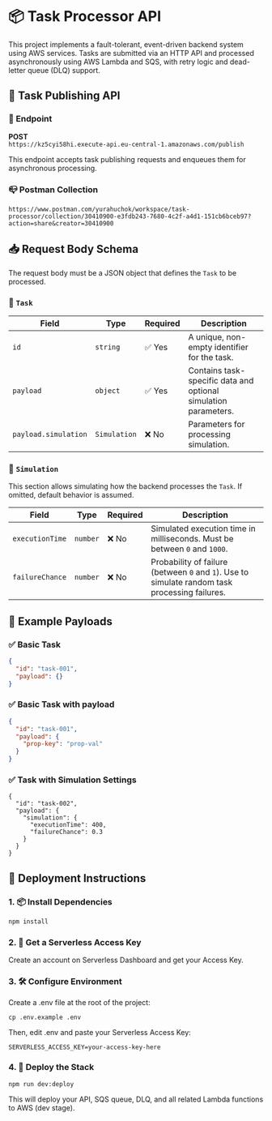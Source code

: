 # 📦 Task Processor API

This project implements a fault-tolerant, event-driven backend system using AWS services. Tasks are submitted via an HTTP API and processed asynchronously using AWS Lambda and SQS, with retry logic and dead-letter queue (DLQ) support.

## 🚀 Task Publishing API

### 🔗 Endpoint

**POST**  
`https://kz5cyi58hi.execute-api.eu-central-1.amazonaws.com/publish`

This endpoint accepts task publishing requests and enqueues them for asynchronous processing.

### 📪 Postman Collection 
`https://www.postman.com/yurahuchok/workspace/task-processor/collection/30410900-e3fdb243-7680-4c2f-a4d1-151cb6bceb97?action=share&creator=30410900`

## 📥 Request Body Schema

The request body must be a JSON object that defines the `Task` to be processed.

### 🔹 `Task`

| Field     | Type     | Required | Description |
|-----------|----------|----------|-------------|
| `id`      | `string` | ✅ Yes   | A unique, non-empty identifier for the task. |
| `payload` | `object` | ✅ Yes   | Contains task-specific data and optional simulation parameters. |
| `payload.simulation`  | `Simulation` | ❌ No     | Parameters for processing simulation. |

### 🔸 `Simulation`

This section allows simulating how the backend processes the `Task`. If omitted, default behavior is assumed.

| Field           | Type     | Required | Description |
|------------------|----------|----------|-------------|
| `executionTime`  | `number` | ❌ No     | Simulated execution time in milliseconds. Must be between `0` and `1000`. |
| `failureChance`  | `number` | ❌ No     | Probability of failure (between `0` and `1`). Use to simulate random task processing failures. |

## 🧪 Example Payloads

### ✅ Basic Task
```json
{
  "id": "task-001",
  "payload": {}
}
```

### ✅ Basic Task with payload
```json
{
  "id": "task-001",
  "payload": {
    "prop-key": "prop-val"
  }
}
```

### ✅ Task with Simulation Settings
```
{
  "id": "task-002",
  "payload": {
    "simulation": {
      "executionTime": 400,
      "failureChance": 0.3
    }
  }
}
```

## 🚀 Deployment Instructions

### 1. 📦 Install Dependencies

```bash
npm install
```

### 2. 🔐 Get a Serverless Access Key

Create an account on Serverless Dashboard and get your Access Key.

### 3. 🛠️ Configure Environment

Create a .env file at the root of the project:
```
cp .env.example .env
```

Then, edit .env and paste your Serverless Access Key:
```
SERVERLESS_ACCESS_KEY=your-access-key-here
```

### 4. 🚀 Deploy the Stack
```
npm run dev:deploy
```
This will deploy your API, SQS queue, DLQ, and all related Lambda functions to AWS (dev stage).
